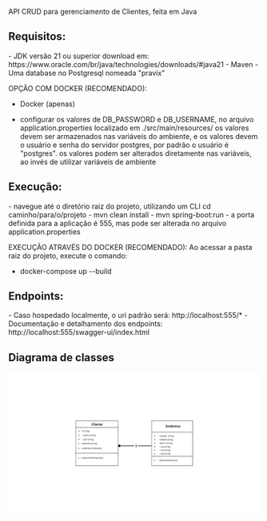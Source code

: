 API CRUD para gerenciamento de Clientes, feita em Java

<h2>Requisitos:</h2>
- JDK versão 21 ou superior download em: https://www.oracle.com/br/java/technologies/downloads/#java21
- Maven
- Uma database no Postgresql nomeada "pravix"

OPÇÃO COM DOCKER (RECOMENDADO):
- Docker (apenas)

- configurar os valores de DB_PASSWORD e DB_USERNAME, no arquivo application.properties
localizado em ./src/main/resources/
os valores devem ser armazenados nas variáveis do ambiente, e os valores devem o usuário e senha do servidor postgres, por padrão o usuário é "postgres".
os valores podem ser alterados diretamente nas variáveis, ao invés de utilizar variáveis de ambiente

<h2>Execução:</h2>
- navegue até o diretório raiz do projeto, utilizando um CLI
    cd caminho/para/o/projeto
- mvn clean install
- mvn spring-boot:run
- a porta definida para a aplicação é 555, mas pode ser alterada no arquivo application.properties

EXECUÇÃO ATRAVÉS DO DOCKER (RECOMENDADO):
Ao acessar a pasta raiz do projeto, execute o comando:
- docker-compose up --build

<h2>Endpoints:</h2>
- Caso hospedado localmente, o uri padrão será: 
http://localhost:555/*
- Documentação e detalhamento dos endpoints:
http://localhost:555/swagger-ui/index.html

<h2> Diagrama de classes </h2>
<img src="Diagrama%20de%20classes.png">